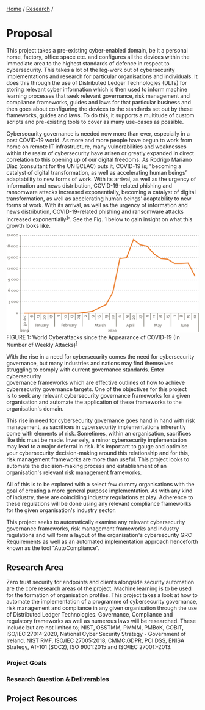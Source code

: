 [Home](../../index.md) / [Research](../index.md) /
# Proposal
This project takes a pre-existing cyber-enabled domain, be it a personal home, 
factory, office space etc. and configures all the devices within the immediate 
area to the highest standards of defence in respect to cybersecurity. This 
takes a lot of the leg-work out of cybersecurity implementations and research 
for particular organisations and individuals. It does this through the use of 
Distributed Ledger Technologies (DLTs) for storing relevant cyber information 
which is then used to inform machine learning processes that seek relevant 
governance, risk management and compliance frameworks, guides and laws for that 
particular business and then goes about configuring the devices to the 
standards set out by these frameworks, guides and laws. To do this, it supports
a multitude of custom scripts and pre-existing tools to cover as many use-cases
as possible.

Cybersecurity governance is needed now more than ever, especially in a post 
COVID-19 world. As more and more people have begun to work from home on remote 
IT infrastructure, many vulnerabilities and weaknesses within the realm of 
cybersecurity have arisen or greatly expanded in direct correlation to this 
opening up of our digital freedoms. As Rodrigo Mariano Díaz (consultant for the
UN ECLAC) puts it, COVID-19 is; "becoming a catalyst of digital transformation,
as well as accelerating human beings’ adaptability to new forms of work. With 
its arrival, as well as the urgency of information and news distribution, 
COVID-19-related phishing and ransomware attacks increased exponentially, 
becoming a catalyst of digital transformation, as well as accelerating human 
beings’ adaptability to new forms of work. With its arrival, as well as the 
urgency of information and news distribution, COVID-19-related phishing and 
ransomware attacks increased 
exponentially<sup>[1](bibliography/index.md)</sup>". See the Fig. 1 below  to 
gain insight on what this growth looks like.

![Figure 1](assets/Figure1_1Edited.png)
FIGURE 1: World Cyberattacks since the Appearance of COVID-19 (In Number of 
Weekly Attacks)<sup>[1](bibliography/index.md)</sup>

With  the  rise  in  a  need  for  cybersecurity  comes  the  need for 
cybersecurity governance, but many industries and nations may find themselves 
struggling to comply with current governance  standards.  Enter  cybersecurity  
governance  frameworks which are  effective  outlines  of  how  to  achieve  
cybersecurity governance  targets.  One of the objectives for  this  project  
is to seek any relevant cybersecurity governance frameworks for a given 
organisation and automate the application of these frameworks to the 
organisation's domain.

This rise in need for cybersecurity governance goes hand in hand with risk 
management, as sacrifices in cybersecurity implementations inherently come with 
elements of risk. Sometimes, within an organisation, sacrifices like this must 
be made. Inversely, a minor cybersecurity implementation may lead to a major 
deferral in risk. It's important to gauge and optimise your cybersecurity 
decision-making around this relationship and for this, risk management 
frameworks are more than useful. This project looks to automate the 
decision-making process and establishment of an organisation's relevant risk 
management frameworks.

All of this is to be explored with a select few dummy organisations with the 
goal of creating a more general purpose implementation. As with any kind of 
industry, there are coinciding industry regulations at play. Adherence to these 
regulations will be done using any relevant compliance frameworks for the 
given organisation's industry sector.

This project seeks to automatically examine any relevant cybersecurity 
governance frameworks, risk management frameworks and industry regulations and 
will form a layout of the organisation's cybersecurity GRC Requirements as well 
as an automated implementation approach henceforth known as the tool 
"AutoCompliance".

## Research Area
Zero trust security for endpoints and clients alongside security automation are 
the core research areas of the project. Machine learning is to be used for the 
formation of organisation profiles. This project takes a look at how to 
automate the implementation of a programme of cybersecurity governance, 
risk management and compliance in any given organisation through the use of 
Distributed Ledger Technologies. Governance, Compliance and regulatory 
frameworks as well as numerous laws will be researched. These include but are 
not limited to; NIST, OSSTMM, PMMM, PMBoK, COBIT, ISO/IEC 27014:2020, National 
Cyber Security Strategy - Government of Ireland, NIST RMF, ISO/IEC 27005:2018, 
CMMC,GDPR, PCI DSS, ENISA Strategy, AT-101 (SOC2), ISO 9001:2015 and ISO/IEC 
27001:-2013.

### Project Goals

### Research Question & Deliverables

## Project Resources